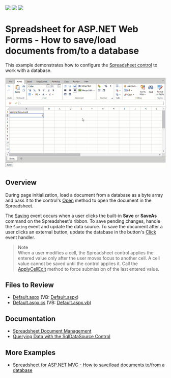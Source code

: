 <!-- default badges list -->
![](https://img.shields.io/endpoint?url=https://codecentral.devexpress.com/api/v1/VersionRange/128548010/18.1.10%2B)
[![](https://img.shields.io/badge/Open_in_DevExpress_Support_Center-FF7200?style=flat-square&logo=DevExpress&logoColor=white)](https://supportcenter.devexpress.com/ticket/details/T190812)
[![](https://img.shields.io/badge/📖_How_to_use_DevExpress_Examples-e9f6fc?style=flat-square)](https://docs.devexpress.com/GeneralInformation/403183)
<!-- default badges end -->
# Spreadsheet for ASP.NET Web Forms - How to save/load documents from/to a database

This example demonstrates how to configure the [Spreadsheet control](https://docs.devexpress.com/AspNet/16157/components/spreadsheet) to work with a database. 

![Connect Spreadsheet to Database](save-to-database.gif)

## Overview

During page initialization, load a document from a database as a byte array and pass it to the control's [Open](https://docs.devexpress.com/AspNet/DevExpress.Web.ASPxSpreadsheet.ASPxSpreadsheet.Open(System.String-DevExpress.Spreadsheet.DocumentFormat-System.Func-System.Byte---)) method to open the document in the Spreadsheet.

The [Saving](https://docs.devexpress.com/AspNet/DevExpress.Web.ASPxSpreadsheet.ASPxSpreadsheet.Saving) event occurs when a user clicks the built-in **Save** or **SaveAs** command on the Spreadsheet's ribbon. To save pending changes, handle the `Saving` event and update the data source. To save the document after a user clicks an external button, update the database in the button's [Click](https://docs.devexpress.com/AspNet/DevExpress.Web.ASPxButton.Click?p=netframework) event handler.

> Note  
> When a user modifies a cell, the Spreadsheet control applies the entered value only after the user moves focus to another cell. A cell value cannot be saved until the control applies it. Call the [ApplyCellEdit](https://docs.devexpress.com/AspNet/js-ASPxClientSpreadsheet.ApplyCellEdit?p=netframework) method to force submission of the last entered value.

## Files to Review
* [Default.aspx](./CS/ASPxSpreadsheetBinding/Default.aspx) (VB: [Default.aspx](./VB/ASPxSpreadsheetBinding/Default.aspx))
* [Default.aspx.cs](./CS/ASPxSpreadsheetBinding/Default.aspx.cs) (VB: [Default.aspx.vb](./VB/ASPxSpreadsheetBinding/Default.aspx.vb))

## Documentation

* [Spreadsheet Document Management](https://docs.devexpress.com/AspNet/116406/components/spreadsheet/document-management)
* [Querying Data with the SqlDataSource Control](https://learn.microsoft.com/en-us/aspnet/web-forms/overview/data-access/accessing-the-database-directly-from-an-aspnet-page/querying-data-with-the-sqldatasource-control-cs)

## More Examples

* [Spreadsheet for ASP.NET MVC - How to save/load documents to/from a database](https://github.com/DevExpress-Examples/asp-net-mvc-spreadsheet-work-with-database)
